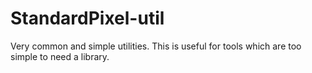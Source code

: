 StandardPixel-util
==================

Very common and simple utilities. This is useful for tools which are too simple to need a library.